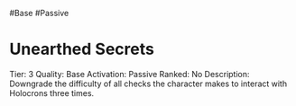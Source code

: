 #Base 
#Passive 

# Unearthed Secrets
Tier: 3
Quality: Base
Activation: Passive
Ranked: No
Description: Downgrade the difficulty of all checks the character makes to interact with Holocrons three times.